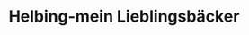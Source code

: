 ---
title: "Helbing-mein Lieblingsbäcker"
url: /nordhausen/helbing-mein-lieblingsbaecker-hallesche-strasse/
shop: Bäckerei
---